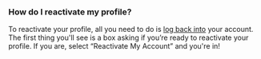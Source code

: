 ### How do I reactivate my profile?

To reactivate your profile, all you need to do is [log back into](https://fetlife.com/login) your account. The first thing you'll see is a box asking if you’re ready to reactivate your profile. If you are, select “Reactivate My Account” and you're in!
